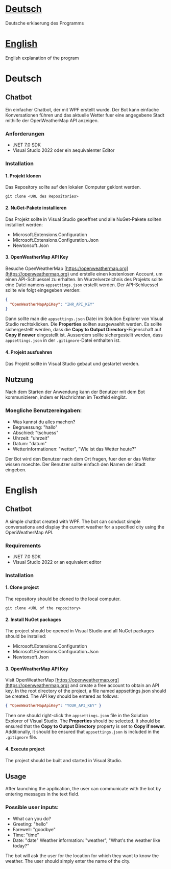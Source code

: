 # [Deutsch](#deutsch)

Deutsche erklaerung des Programms

# [English](#english)

English explanation of the program

# Deutsch

## Chatbot

Ein einfacher Chatbot, der mit WPF erstellt wurde. Der Bot kann einfache Konversationen führen und das aktuelle Wetter fuer eine angegebene Stadt mithilfe der OpenWeatherMap API anzeigen.

### Anforderungen

- .NET 7.0 SDK
- Visual Studio 2022 oder ein aequivalenter Editor

### Installation

#### 1. Projekt klonen

Das Repository sollte auf den lokalen Computer geklont werden.

```console
git clone <URL des Repositories>
```

#### 2. NuGet-Pakete installieren

Das Projekt sollte in Visual Studio geoeffnet und alle NuGet-Pakete sollten installiert werden:

- Microsoft.Extensions.Configuration
- Microsoft.Extensions.Configuration.Json
- Newtonsoft.Json

#### 3. OpenWeatherMap API Key

Besuche OpenWeatherMap [https://openweathermap.org](https://openweathermap.org) und erstelle einen kostenlosen Account, um einen API-Schluessel zu erhalten.
Im Wurzelverzeichnis des Projekts sollte eine Datei namens `appsettings.json` erstellt werden.
Der API-Schluessel sollte wie folgt eingegeben werden:

```JSON
{
  "OpenWeatherMapApiKey": "IHR_API_KEY"
}
```

Dann sollte man die `appsettings.json` Datei im Solution Explorer von Visual Studio rechtsklicken.
Die **Properties** sollten ausgewaehlt werden.
Es sollte sichergestellt werden, dass die **Copy to Output Directory**-Eigenschaft auf **Copy if newer** eingestellt ist.
Ausserdem sollte sichergestellt werden, dass `appsettings.json` in der `.gitignore`-Datei enthalten ist.

#### 4. Projekt ausfuehren

Das Projekt sollte in Visual Studio gebaut und gestartet werden.

## Nutzung

Nach dem Starten der Anwendung kann der Benutzer mit dem Bot kommunizieren, indem er Nachrichten im Textfeld eingibt.

### Moegliche Benutzereingaben:

- Was kannst du alles machen?
- Begruessung: "hallo"
- Abschied: "tschuess"
- Uhrzeit: "uhrzeit"
- Datum: "datum"
- Wetterinformationen: "wetter", "Wie ist das Wetter heute?"

Der Bot wird den Benutzer nach dem Ort fragen, fuer den er das Wetter wissen moechte. Der Benutzer sollte einfach den Namen der Stadt eingeben.

# English

## Chatbot

A simple chatbot created with WPF. The bot can conduct simple conversations and display the current weather for a specified city using the OpenWeatherMap API.

### Requirements

- .NET 7.0 SDK
- Visual Studio 2022 or an equivalent editor

### Installation

#### 1. Clone project

The repository should be cloned to the local computer.

```console
git clone <URL of the repository>
```

#### 2. Install NuGet packages

The project should be opened in Visual Studio and all NuGet packages should be installed:

- Microsoft.Extensions.Configuration
- Microsoft.Extensions.Configuration.Json
- Newtonsoft.Json

#### 3. OpenWeatherMap API Key

Visit OpenWeatherMap [https://openweathermap.org](https://openweathermap.org) and create a free account to obtain an API key. In the root directory of the project, a file named appsettings.json should be created. The API key should be entered as follows:

```JSON
{ "OpenWeatherMapApiKey": "YOUR_API_KEY" }
```

Then one should right-click the `appsettings.json` file in the Solution Explorer of Visual Studio.
The **Properties** should be selected.
It should be ensured that the **Copy to Output Directory** property is set to **Copy if newer**.
Additionally, it should be ensured that `appsettings.json` is included in the `.gitignore` file.

#### 4. Execute project

The project should be built and started in Visual Studio.

## Usage

After launching the application, the user can communicate with the bot by entering messages in the text field.

### Possible user inputs:

- What can you do?
- Greeting: "hello"
- Farewell: "goodbye"
- Time: "time"
- Date: "date" Weather information: "weather", "What's the weather like today?"

The bot will ask the user for the location for which they want to know the weather. The user should simply enter the name of the city.
